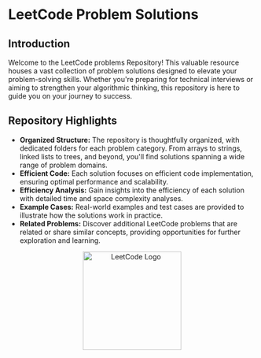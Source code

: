 # LeetCode Problem Solutions

## Introduction
Welcome to the LeetCode problems Repository! This valuable resource houses a vast collection of problem solutions designed to elevate your problem-solving skills. Whether you're preparing for technical interviews or aiming to strengthen your algorithmic thinking, this repository is here to guide you on your journey to success.

## Repository Highlights
- **Organized Structure:** The repository is thoughtfully organized, with dedicated folders for each problem category. From arrays to strings, linked lists to trees, and beyond, you'll find solutions spanning a wide range of problem domains.
- **Efficient Code:** Each solution focuses on efficient code implementation, ensuring optimal performance and scalability.
- **Efficiency Analysis:** Gain insights into the efficiency of each solution with detailed time and space complexity analyses.
- **Example Cases:** Real-world examples and test cases are provided to illustrate how the solutions work in practice.
- **Related Problems:** Discover additional LeetCode problems that are related or share similar concepts, providing opportunities for further exploration and learning.

<p align="center">
  <img src="https://raw.githubusercontent.com/LeetCode-OpenSource/vscode-leetcode/master/resources/LeetCode.png" alt="LeetCode Logo" width="200">
</p>
